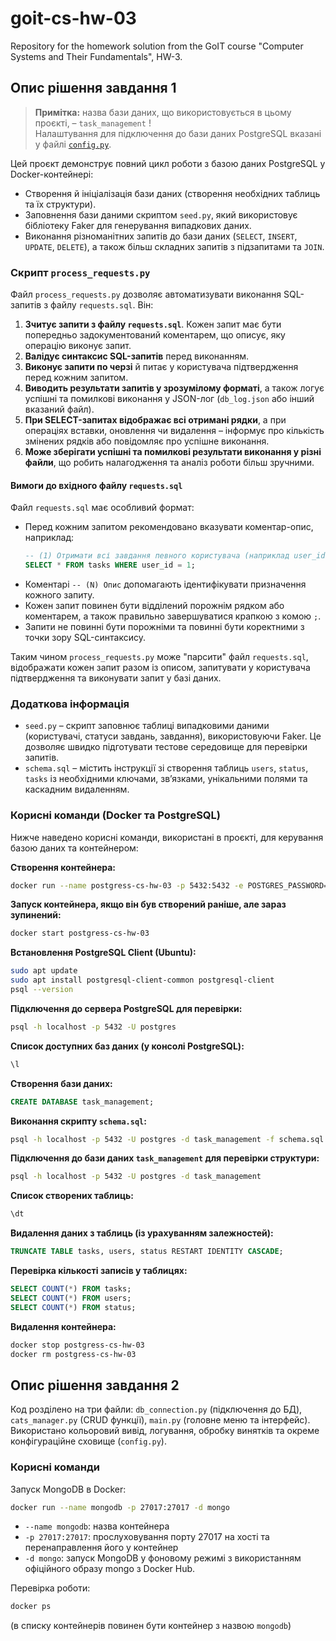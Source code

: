 # goit-cs-hw-03

Repository for the homework solution from the GoIT course "Computer Systems and Their Fundamentals", HW-3.

## Опис рішення завдання 1 

> **Примітка:** назва бази даних, що використовується в цьому проєкті, – `task_management` !  
> Налаштування для підключення до бази даних PostgreSQL вказані у файлі [`config.py`](src/task_1/config.py).

Цей проєкт демонструє повний цикл роботи з базою даних PostgreSQL у Docker-контейнері:  
- Створення й ініціалізація бази даних (створення необхідних таблиць та їх структури).
- Заповнення бази даними скриптом `seed.py`, який використовує бібліотеку Faker для генерування випадкових даних.
- Виконання різноманітних запитів до бази даних (`SELECT`, `INSERT`, `UPDATE`, `DELETE`), а також більш складних запитів з підзапитами та `JOIN`.

### Скрипт `process_requests.py`

Файл `process_requests.py` дозволяє автоматизувати виконання SQL-запитів з файлу `requests.sql`. Він:  
1. **Зчитує запити з файлу `requests.sql`**. Кожен запит має бути попередньо задокументований коментарем, що описує, яку операцію виконує запит.  
2. **Валідує синтаксис SQL-запитів** перед виконанням.  
3. **Виконує запити по черзі** й питає у користувача підтвердження перед кожним запитом.  
4. **Виводить результати запитів у зрозумілому форматі**, а також логує успішні та помилкові виконання у JSON-лог (`db_log.json` або інший вказаний файл).  
5. **При SELECT-запитах відображає всі отримані рядки**, а при операціях вставки, оновлення чи видалення – інформує про кількість змінених рядків або повідомляє про успішне виконання.  
6. **Може зберігати успішні та помилкові результати виконання у різні файли**, що робить налагодження та аналіз роботи більш зручними.

#### Вимоги до вхідного файлу `requests.sql`

Файл `requests.sql` має особливий формат:  
- Перед кожним запитом рекомендовано вказувати коментар-опис, наприклад:  
  ```sql
  -- (1) Отримати всі завдання певного користувача (наприклад user_id = 1)
  SELECT * FROM tasks WHERE user_id = 1;
  ```
- Коментарі `-- (N) Опис` допомагають ідентифікувати призначення кожного запиту.  
- Кожен запит повинен бути відділений порожнім рядком або коментарем, а також правильно завершуватися крапкою з комою `;`.  
- Запити не повинні бути порожніми та повинні бути коректними з точки зору SQL-синтаксису.

Таким чином `process_requests.py` може "парсити" файл `requests.sql`, відображати кожен запит разом із описом, запитувати у користувача підтвердження та виконувати запит у базі даних.

### Додаткова інформація

- `seed.py` – скрипт заповнює таблиці випадковими даними (користувачі, статуси завдань, завдання), використовуючи Faker. Це дозволяє швидко підготувати тестове середовище для перевірки запитів.
- `schema.sql` – містить інструкції зі створення таблиць `users`, `status`, `tasks` із необхідними ключами, зв’язками, унікальними полями та каскадним видаленням.

### Корисні команди (Docker та PostgreSQL)

Нижче наведено корисні команди, використані в проєкті, для керування базою даних та контейнером:

**Створення контейнера:**
```bash
docker run --name postgress-cs-hw-03 -p 5432:5432 -e POSTGRES_PASSWORD=goit -d postgres
```

**Запуск контейнера, якщо він був створений раніше, але зараз зупинений:**
```bash
docker start postgress-cs-hw-03
```

**Встановлення PostgreSQL Client (Ubuntu):**
```bash
sudo apt update
sudo apt install postgresql-client-common postgresql-client
psql --version
```

**Підключення до сервера PostgreSQL для перевірки:**
```bash
psql -h localhost -p 5432 -U postgres
```

**Список доступних баз даних (у консолі PostgreSQL):**
```sql
\l
```

**Створення бази даних:**
```sql
CREATE DATABASE task_management;
```

**Виконання скрипту `schema.sql`:**
```bash
psql -h localhost -p 5432 -U postgres -d task_management -f schema.sql
```

**Підключення до бази даних `task_management` для перевірки структури:**
```bash
psql -h localhost -p 5432 -U postgres -d task_management
```

**Список створених таблиць:**
```sql
\dt
```

**Видалення даних з таблиць (із урахуванням залежностей):**
```sql
TRUNCATE TABLE tasks, users, status RESTART IDENTITY CASCADE;
```

**Перевірка кількості записів у таблицях:**
```sql
SELECT COUNT(*) FROM tasks;
SELECT COUNT(*) FROM users;
SELECT COUNT(*) FROM status;
```

**Видалення контейнера:**
```bash
docker stop postgress-cs-hw-03
docker rm postgress-cs-hw-03
```

## Опис рішення завдання 2

Код розділено на три файли: `db_connection.py` (підключення до БД), `cats_manager.py` (CRUD функції), `main.py` (головне меню та інтерфейс). Використано кольоровий вивід, логування, обробку винятків та окреме конфігураційне сховище (`config.py`).

### Корисні команди

Запуск MongoDB в Docker:

```sh
docker run --name mongodb -p 27017:27017 -d mongo
```

- `--name mongodb`: назва контейнера
- `-p 27017:27017`: прослуховування порту 27017 на хості та перенаправлення його у контейнер
- `-d mongo`: запуск MongoDB у фоновому режимі з використанням офіційного образу mongo з Docker Hub.

Перевірка роботи:

```sh
docker ps
```

(в списку контейнерів повинен бути контейнер з назвою `mongodb`)
```